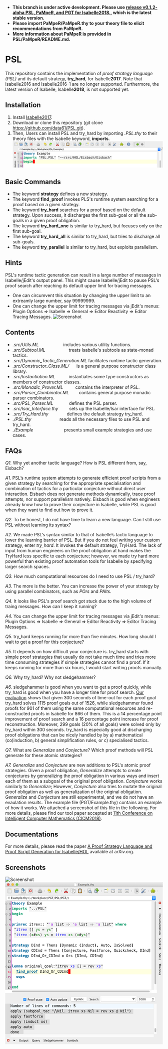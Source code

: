 - **This branch is under active development. Please use [release v0.1.2-alpha PSL, PaMpeR, and PGT for Isabelle2018.](https://github.com/data61/PSL/releases/tag/v0.1.2-alpha), which is the latest stable version.**
- **Please import PaMpeR/PaMpeR.thy to your theory file to elicit recommendations from PaMpeR.** 
- **More information about PaMpeR is provided in PSL/PaMpeR/README.md.**

# PSL

This repository contains the implementation of *proof strategy language (PSL)* and its default strategy,
**try_hard**, for Isabelle**2017**. Note that Isabelle2016 and Isabelle2016-1 are no longer supported. Furthermore, the latest version of Isabelle, Isabelle**2018**, is not supported yet.

## Installation
1. Install [Isabelle2017](https://isabelle.in.tum.de/).
2. Download or clone this repository (git clone https://github.com/data61/PSL.git).
3. Then, Users can install PSL and try_hard by importing *.PSL.thy* to their theory files
   with the Isabelle keyword, **imports**.
![Screenshot](./image/screen_shot_import.png)

## Basic Commands
- The keyword **strategy** defines a new strategy.
- The keyword **find_proof** invokes PLS's runtime system searching for a proof based on a given strategy.
- The keyword **try_hard** searches for a proof based on the default strategy. Upon success, it discharges the first sub-goal or all the sub-goals in a given proof obligation.
- The keyword **try_hard_one** is similar to try_hard, but focuses only on the first sub-goal.
- The keyword **try_hard_all** is similar to try_hard, but tries to discharge all sub-goals.
- The keyword **try_parallel** is similar to try_hard, but exploits parallelism.

## Hints
PSL's runtime tactic generation can result in a large number of messages in Isabelle/jEdit's output panel.
This might cause Isabelle/jEdit to pause PSL's proof search after reaching its default upper limit for tracing messages.
- One can circumvent this situation by changing the upper limit to an extreamly large number, say 99999999.
- One can change the upper limit for tracing messages via jEdit's menus:
  Plugin Options => Isabelle => General => Editor Reactivity => Editor Tracing Messages.
![Screenshot](./image/tracing_messages.png)

## Contents
- *.src/Utils.ML*                     includes various utility functions.
- *.src/Subtool.ML*                   treats Isabelle's subtools as state-monad tactics.
- *.src/Dynamic_Tactic_Generation.ML* facilitates runtime tactic generation.
- *.src/Constructor_Class.ML/*        is a general purpose constructor class library.
- *.src/Instantiation.ML*             instantiates some type constructors as members of constructor classes.
- *.src/Monadic_Prover.ML*            contains the interpreter of PSL.
- *.src/Parser_Combinator.ML*         contains general purpose monadic parser combinators.
- *.src/PSL_Parser.ML*                defines the PSL parser.
- *.src/Isar_Interface.thy*           sets up the Isabelle/Isar interface for PSL.
- *.src/Try_Hard.thy*                defines the default strategy try_hard.
- *./PSL.thy*                         reads all the necessary files to use PSL and try_hard.
- *./Example*                         presents small example strategies and use cases.

## FAQs
*Q1.* Why yet another tactic language? How is PSL different from, say, Eisbach?

*A1.* PSL’s runtime system attempts to generate efficient proof scripts from a given strategy by searching for the appropriate specialisation and combination of tactics for a particular conjecture without direct user interaction. Eisbach does not generate methods dynamically, trace proof attempts, nor support parallelism natively. Eisbach is good when engineers already know how to prove their conjecture in Isabelle, while PSL is good when they want to find out how to prove it.

*Q2.* To be honest, I do not have time to learn a new language. Can I still use PSL without learning its syntax?

*A2.* We made PSL’s syntax similar to that of Isabelle’s tactic language to lower the learning barrier of PSL. But if you do not feel writing your custom strategy, enter *try_hard*. It invokes the default strategy, TryHard. The lack of input from human engineers on the proof obligation at hand makes the TryHard less specific to each conjecture; however, we made try hard more powerful than existing proof automation tools for Isabelle by specifying larger search spaces.

*Q3.* How much computational resources do I need to use PSL / try_hard?

*A3.* The more is the better. You can increase the power of your strategy by using parallel combinators, such as *POrs* and *PAlts*.

*Q4.* It looks like PSL's proof search got stuck due to the high volume of traing messages. How can I keep it running?

*A4.* You can change the upper limit for tracing messages via jEdit's menus: Plugin Options => Isabelle => General => Editor Reactivity => Editor Tracing Messages.

*Q5.* try_hard keeps running for more than five minutes. How long should I wait to get a proof for this conjecture?

*A5.* It depends on how difficult your conjecture is. try_hard starts with simple proof strategies that usually do not take much time and tries more time consuming strategies if simple strategies cannot find a proof. If it keeps running for more than six hours, I would start writing proofs manually.

*Q6.* Why try_hard? Why not sledgehammer?

*A6.* sledgehammer is good when you want to get a proof quickly, while try_hard is good when you have a longer time for proof search. [Our evaluation](https://arxiv.org/abs/1606.02941) shows that given 300 seconds of time-out for each proof goal try_hard solves 1115 proof goals out of 1526, while sledgehammer found proofs for 901 of them using the same computational resources and re-constructed proofs in Isabelle for 866 of them. This is a 14 percentage point improvement of proof search and a 16 percentage point increase for proof reconstruction. Moreover, 299 goals (20% of all goals) were solved only by try_hard within 300 seconds. try_hard is especially good at discharging proof obligations that can be nicely handled by by a) mathematical (co)induction, b) general simplification rules, or c) specialised tactics.

*Q7.* What are *Generalize* and *Conjecture*? Which proof methods will PSL generate for these atomic strategies?

*A7.* *Generalize* and *Conjecture* are new additions to PSL's atomic proof strategies. Given a proof obligation, *Generalize* attempts to create conjectures by generalizing the proof obligation in various ways and insert each of them as a subgoal of the original proof obligation. *Conjecture* works similarly to *Generalize*; However, *Conjecture* also tries to mutate the original proof obligation as well as generalization of the original obligation. *Generalize* and *Conjecture* are still experimental, and we do not have an evaulation results. The example file (PGT/Example.thy) contains an example of how it works. We attached a screenshot of this file in the following. For more details, please find our tool paper accepted at [11th Conference on Intelligent Computer Mathematics (CICM2018)](https://cicm-conference.org/2018/cicm.php).

## Documentations
For more details, please read the paper [A Proof Strategy Language and Proof Script Generation for Isabelle/HOL](https://arxiv.org/abs/1606.02941) available at arXiv.org.

## Screenshots
![Screenshot](./image/screen_shot_tall.png)
![Screenshot](./image/screen_shot_pgt.png)
